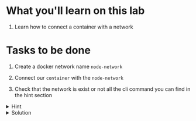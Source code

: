 # What you'll learn on this lab

1. Learn how to connect a container with a network

# Tasks to be done

1. Create a docker network name `node-network`

2. Connect our `container` with the `node-network`

3. Check that the network is exist or not all the cli command you can find in the hint section

<details>
<summary>Hint</summary>

All neccessary command in this lab

1. `touch (filename)` - Use to create a file
2. `nano (filename)` - Use to edit a file
3. `docker build -t (image name) --build-arg (environment name)="(environment value)" .` - Use to build a docker image with an environment variable
4. `docker network create (network name)` - Use to create a network in docker
5. `docker network connect (network name) (container name)` - Use to connect the network with a docker container
6. `docker container inspect (containerid)` - Use to inspect the container network
7. `docker image ls` - Use to call all the image that exist on machine
8. `docker container ps -a` - Use to list all exist container

</details>

<details>
<summary>Solution</summary>


```plain
docker network create node-network
docker network connect node-network node-container
docker container inspect node-container
```{{exec}}

</details>
